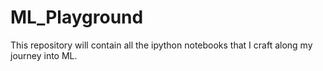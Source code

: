 # ML_Playground
This repository will contain all the ipython notebooks that I craft along my journey into ML.
